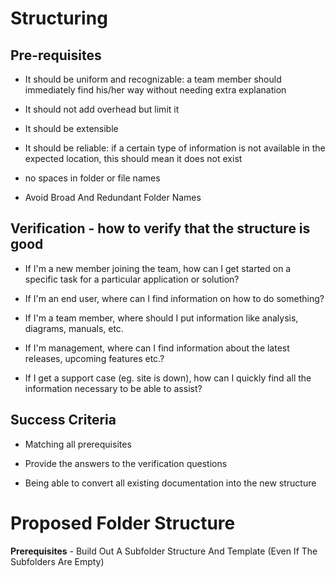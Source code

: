 # Structuring

## Pre-requisites
- It should be uniform and recognizable: a team member should immediately find his/her way without needing extra explanation

- It should not add overhead but limit it

- It should be extensible

- It should be reliable: if a certain type of information is not available in the expected location, this should mean it does not exist

- no spaces in folder or file names

- Avoid Broad And Redundant Folder Names


## Verification - how to verify that the structure is good
- If I'm a new member joining the team, how can I get started on a specific task for a particular application or solution?

- If I'm an end user, where can I find information on how to do something?

- If I'm a team member, where should I put information like analysis, diagrams, manuals, etc.

- If I'm management, where can I find information about the latest releases, upcoming features etc.?

- If I get a support case (eg. site is down), how can I quickly find all the information necessary to be able to assist?


## Success Criteria
- Matching all prerequisites

- Provide the answers to the verification questions

- Being able to convert all existing documentation into the new structure


# Proposed Folder Structure
**Prerequisites** - Build Out A Subfolder Structure And Template (Even If The Subfolders Are Empty)